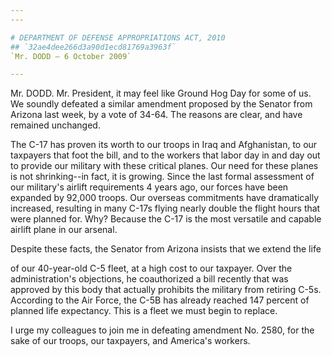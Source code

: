 ```yaml
---
---

# DEPARTMENT OF DEFENSE APPROPRIATIONS ACT, 2010
## `32ae4dee266d3a90d1ecd81769a3963f`
`Mr. DODD — 6 October 2009`

---
```



Mr. DODD. Mr. President, it may feel like Ground Hog Day for some of 
us. We soundly defeated a similar amendment proposed by the Senator 
from Arizona last week, by a vote of 34-64. The reasons are clear, and 
have remained unchanged.

The C-17 has proven its worth to our troops in Iraq and Afghanistan, 
to our taxpayers that foot the bill, and to the workers that labor day 
in and day out to provide our military with these critical planes. Our 
need for these planes is not shrinking--in fact, it is growing. Since 
the last formal assessment of our military's airlift requirements 4 
years ago, our forces have been expanded by 92,000 troops. Our overseas 
commitments have dramatically increased, resulting in many C-17s flying 
nearly double the flight hours that were planned for. Why? Because the 
C-17 is the most versatile and capable airlift plane in our arsenal.

Despite these facts, the Senator from Arizona insists that we extend 
the life


of our 40-year-old C-5 fleet, at a high cost to our taxpayer. Over the 
administration's objections, he coauthorized a bill recently that was 
approved by this body that actually prohibits the military from 
retiring C-5s. According to the Air Force, the C-5B has already reached 
147 percent of planned life expectancy. This is a fleet we must begin 
to replace.

I urge my colleagues to join me in defeating amendment No. 2580, for 
the sake of our troops, our taxpayers, and America's workers.